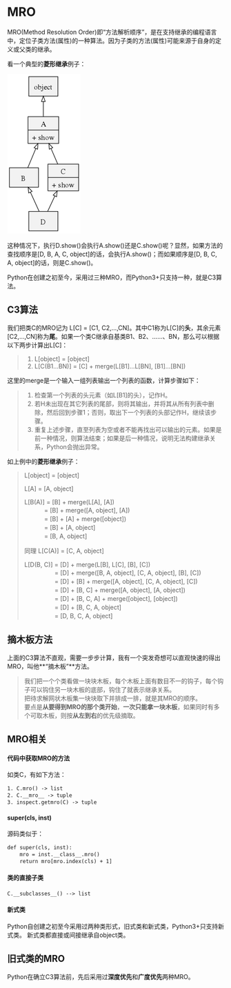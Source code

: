 MRO
========
MRO(Method Resolution Order)即“方法解析顺序”，是在支持继承的编程语言中，定位子类方法(属性)的一种算法。因为子类的方法(属性)可能来源于自身的定义或父类的继承。

看一个典型的**菱形继承**例子：

![class diamond pic](imgs/class_diamond.png)

这种情况下，执行D.show()会执行A.show()还是C.show()呢？显然，如果方法的查找顺序是[D, B, A, C, object]的话，会执行A.show()；而如果顺序是[D, B, C, A, object]的话，则是C.show()。

Python在创建之初至今，采用过三种MRO，而Python3+只支持一种，就是C3算法。

## C3算法

我们把类C的MRO记为 L[C] = [C1, C2,…,CN]。其中C1称为L[C]的**头**，其余元素[C2,…,CN]称为**尾**。如果一个类C继承自基类B1、B2、……、BN，那么可以根据以下两步计算出L[C]：
> 1. L[object] = [object]
> 1. L[C(B1…BN)] = [C] + merge(L[B1]…L[BN], [B1]…[BN])

这里的merge是一个输入一组列表输出一个列表的函数，计算步骤如下：

> 1. 检查第一个列表的头元素（如L[B1]的头），记作H。
> 1. 若H未出现在其它列表的尾部，则将其输出，并将其从所有列表中删除，然后回到步骤1；否则，取出下一个列表的头部记作H，继续该步骤。
> 1. 重复上述步骤，直至列表为空或者不能再找出可以输出的元素。如果是前一种情况，则算法结束；如果是后一种情况，说明无法构建继承关系，Python会抛出异常。

如上例中的**菱形继承**例子：

> L[object] = [object]
> 
> L[A] = [A, object]
> 
> L[B(A)] = [B] + merge(L[A], [A])  
> 　　　   = [B] + merge([A, object], [A])  
> 　　　   = [B] + [A] + merge([object])  
> 　　　   = [B] + [A, object]  
> 　　　   = [B, A, object]  
> 
> 同理 L[C(A)] = [C, A, object]
> 
> L[D(B, C)] = [D] + merge(L[B], L[C], [B], [C])  
> 　　　　　= [D] + merge([B, A, object], [C, A, object], [B], [C])  
> 　　　　　= [D] + [B] + merge([A, object], [C, A, object], [C])  
> 　　　　　= [D] + [B, C] + merge([A, object], [A, object])  
> 　　　　　= [D] + [B, C, A] + merge([object], [object])  
> 　　　　　= [D] + [B, C, A, object]  
> 　　　　　= [D, B, C, A, object]  

## 摘木板方法
上面的C3算法不直观，需要一步步计算，我有一个突发奇想可以直观快速的得出MRO，叫他**“摘木板”**方法。

> 我们把一个个类看做一块块木板，每个木板上面有数目不一的钩子，每个钩子可以钩住另一块木板的底部，钩住了就表示继承关系。  
> 把待求解网状木板集一块块取下并排成一排，就是其MRO的顺序。  
> 要点是**从要得到MRO的那个类开始**，**一次只能拿一块木板**，如果同时有多个可取木板，则按**从左到右**的优先级摘取。  

## MRO相关
#### 代码中获取MRO的方法
如类C，有如下方法：
```
1. C.mro() -> list
2. C.__mro__ -> tuple
3. inspect.getmro(C) -> tuple
```
#### super(cls, inst)
源码类似于：
```
def super(cls, inst):
    mro = inst.__class__.mro()
    return mro[mro.index(cls) + 1]
```
#### 类的直接子类
```
C.__subclasses__() --> list
```
#### 新式类
Python自创建之初至今采用过两种类形式，旧式类和新式类，Python3+只支持新式类。
新式类都直接或间接继承自object类。

## 旧式类的MRO
Python在确立C3算法前，先后采用过**深度优先**和**广度优先**两种MRO。


